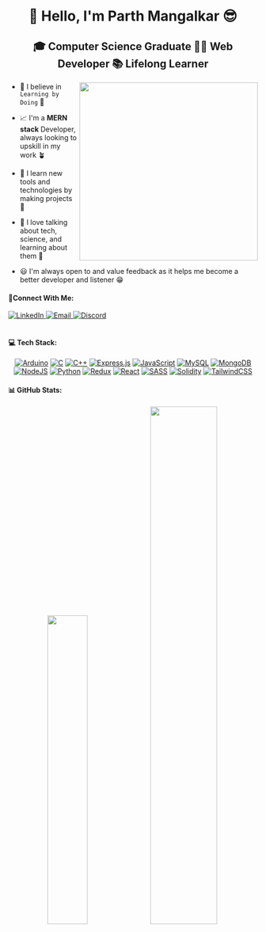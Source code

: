 <h1 align="center">🤘 Hello, I'm Parth Mangalkar 😎</h1>

<h2 align="center">🎓 Computer Science Graduate 🧑‍💻 Web Developer 📚 Lifelong Learner</h2>  

<img align="right" src="https://camo.githubusercontent.com/c1dcb74cc1c1835b1d716f5051499a2814c683c806b15f04b0eba492863703e9/68747470733a2f2f63646e2e6472696262626c652e636f6d2f75736572732f3733303730332f73637265656e73686f74732f363538313234332f6176656e746f2e676966" width="360" />

- 💪 I believe in ``Learning by Doing`` 🤖

- 📈 I'm a **MERN stack** Developer, always looking to upskill in my work 🪴

- 🔨 I learn new tools and technologies by making projects 🔧

- 🤩 I love talking about tech, science, and learning about them 🚀

- 😃 I'm always open to and value feedback as it helps me become a better developer and listener 😁

#### 🔌Connect With Me:

  <a href="https://www.linkedin.com/in/parth-mangalkar" target="_blank">
  <img src="https://img.shields.io/badge/LinkedIn-0077B5?style=for-the-badge&logo=linkedin&logoColor=white" alt="LinkedIn" />
  </a>
  <a href="mailto:parthmangalkar@gmail.com" target="_blank">
  <img src="https://img.shields.io/badge/Gmail-D14836?style=for-the-badge&logo=gmail&logoColor=white" alt="Email" />
  </a>
  <a href="https://discord.com/users/770974406615760947">
  <img src="https://img.shields.io/badge/Discord-5865F2?style=for-the-badge&logo=discord&logoColor=white" alt="Discord" />
  </a>

<br />
<br />

#### 💻 Tech Stack:

<div align="center">

<a href="https://www.arduino.cc/">![Arduino](https://img.shields.io/badge/-Arduino-00979D?style=for-the-badge&logo=Arduino&logoColor=white)</a>
<a href="https://www.w3schools.com/c/">![C](https://img.shields.io/badge/c-%2300599C.svg?style=for-the-badge&logo=c&logoColor=white)</a>
<a href="https://www.w3schools.com/cpp/">![C++](https://img.shields.io/badge/c++-%2300599C.svg?style=for-the-badge&logo=c%2B%2B&logoColor=white)</a>
<a href="https://expressjs.com/">![Express.js](https://img.shields.io/badge/express.js-%23404d59.svg?style=for-the-badge&logo=express&logoColor=%2361DAFB)</a>
<a href="https://developer.mozilla.org/en-US/docs/Web/JavaScript">![JavaScript](https://img.shields.io/badge/javascript-%23323330.svg?style=for-the-badge&logo=javascript&logoColor=%23F7DF1E)</a>
<a href="https://dev.mysql.com/doc/">![MySQL](https://img.shields.io/badge/mysql-%2300f.svg?style=for-the-badge&logo=mysql&logoColor=white)</a>
<a href="https://www.mongodb.com/docs/">![MongoDB](https://img.shields.io/badge/MongoDB-%234ea94b.svg?style=for-the-badge&logo=mongodb&logoColor=white)</a>
<a href="https://nodejs.org/en/docs">![NodeJS](https://img.shields.io/badge/node.js-6DA55F?style=for-the-badge&logo=node.js&logoColor=white)</a>
<a href="https://www.python.org/doc/">![Python](https://img.shields.io/badge/python-3670A0?style=for-the-badge&logo=python&logoColor=ffdd54)</a>
<a href="https://redux-toolkit.js.org/">![Redux](https://img.shields.io/badge/redux-%23593d88.svg?style=for-the-badge&logo=redux&logoColor=white)</a>
<a href="https://react.dev/">![React](https://img.shields.io/badge/react-%2320232a.svg?style=for-the-badge&logo=react&logoColor=%2361DAFB)</a>
<a href="https://sass-lang.com/documentation/">![SASS](https://img.shields.io/badge/SASS-hotpink.svg?style=for-the-badge&logo=SASS&logoColor=white)</a>
<a href="https://docs.soliditylang.org/en/v0.8.21/">![Solidity](https://img.shields.io/badge/Solidity-%23363636.svg?style=for-the-badge&logo=solidity&logoColor=white)</a>
<a href="https://v2.tailwindcss.com/docs">![TailwindCSS](https://img.shields.io/badge/tailwindcss-%2338B2AC.svg?style=for-the-badge&logo=tailwind-css&logoColor=white)</a>
  
</div>

#### 📊 GitHub Stats:

<div align="center">

<img width="40%" src="https://github-readme-stats.vercel.app/api/top-langs/?username=happycoding3112&theme=dark&hide_border=false&include_all_commits=false&count_private=true&layout=compact" />

<img width="51.8%" src="https://github-contributor-stats.vercel.app/api?username=happycoding3112&limit=5&theme=dark&combine_all_yearly_contributions=true" />
</div>

